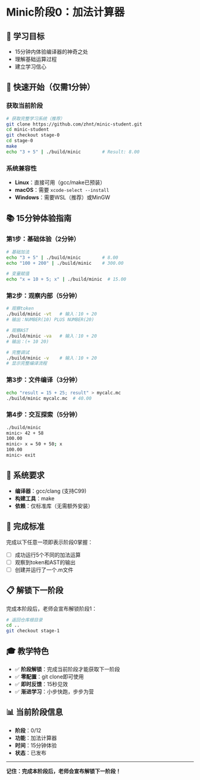 # Minic阶段0：加法计算器

## 🎯 学习目标
- 15分钟内体验编译器的神奇之处
- 理解基础运算过程
- 建立学习信心

## 🚀 快速开始（仅需1分钟）

### 获取当前阶段
```bash
# 获取完整学习系统（推荐）
git clone https://github.com/zhnt/minic-student.git
cd minic-student
git checkout stage-0
cd stage-0
make
echo "3 + 5" | ./build/minic        # Result: 8.00
```

### 系统兼容性
- **Linux**：直接可用（gcc/make已预装）
- **macOS**：需要 `xcode-select --install`
- **Windows**：需要WSL（推荐）或MinGW

## 📚 15分钟体验指南

### 第1步：基础体验（2分钟）
```bash
# 基础加法
echo "3 + 5" | ./build/minic        # 8.00
echo "100 + 200" | ./build/minic    # 300.00

# 变量赋值
echo "x = 10 + 5; x" | ./build/minic  # 15.00
```

### 第2步：观察内部（5分钟）
```bash
# 观察token
./build/minic -vt   # 输入：10 + 20
# 输出：NUMBER(10) PLUS NUMBER(20)

# 观察AST
./build/minic -va   # 输入：10 + 20
# 输出：(+ 10 20)

# 完整调试
./build/minic -v    # 输入：10 + 20
# 显示完整编译流程
```

### 第3步：文件编译（3分钟）
```bash
echo "result = 15 + 25; result" > mycalc.mc
./build/minic mycalc.mc  # 40.00
```

### 第4步：交互探索（5分钟）
```bash
./build/minic
minic> 42 + 58
100.00
minic> x = 50 + 50; x
100.00
minic> exit
```

## 🔧 系统要求
- **编译器**：gcc/clang (支持C99)
- **构建工具**：make
- **依赖**：仅标准库（无需额外安装）

## 🎯 完成标准
完成以下任意一项即表示阶段0掌握：
- [ ] 成功运行5个不同的加法运算
- [ ] 观察到token和AST的输出
- [ ] 创建并运行了一个.m文件

## 📋 解锁下一阶段
完成本阶段后，老师会宣布解锁阶段1：
```bash
# 返回仓库根目录
cd ..
git checkout stage-1
```

## 🎓 教学特色
- ✅ **阶段解锁**：完成当前阶段才能获取下一阶段
- ✅ **零配置**：git clone即可使用
- ✅ **即时反馈**：15秒见效
- ✅ **渐进学习**：小步快跑，步步为营

## 📊 当前阶段信息
- **阶段**：0/12
- **功能**：加法计算器
- **时间**：15分钟体验
- **状态**：已发布

---
**记住：完成本阶段后，老师会宣布解锁下一阶段！**